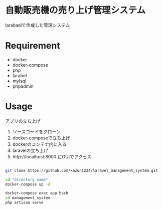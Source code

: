 # 自動販売機の売り上げ管理システム

larabaelで作成した管理システム

# Requirement

- docker
- docker-compose
- php
- larabel
- mylsql
- phpadmin


# Usage

アプリの立ち上げ
1. ソースコードをクローン
1. docker-composeで立ち上げ
1. dockerのコンテナ内に入る
1. laravelの立ち上げ
1. http://localhost:8000 にGUIでアクセス

```bash

git clone https://github.com/kazun1224/laravel_management_system.git

cd "directory name"
docker-compose up -d

docker-compose exec app bash
cd management_system
php artisan serve

```
